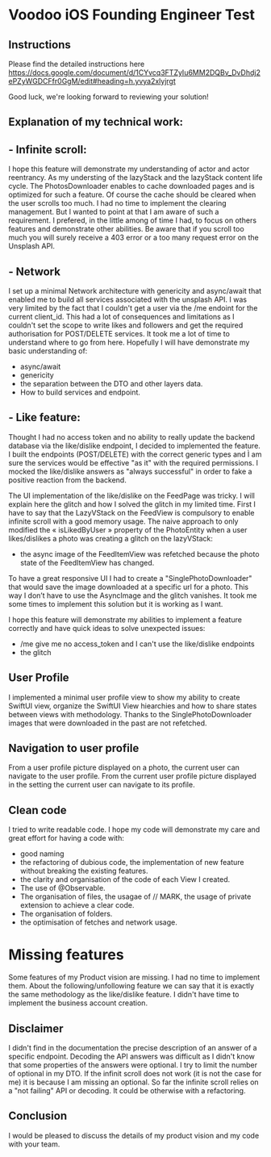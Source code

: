 # Voodoo iOS Founding Engineer Test

## Instructions

Please find the detailed instructions here
 https://docs.google.com/document/d/1CYvcq3FTZyIu6MM2DQBv_DvDhdj2ePZyWGDCFfr0GgM/edit#heading=h.yvya2xlyjrgt

Good luck, we're looking forward to reviewing your solution!

## Explanation of my technical work:

## - Infinite scroll:
I hope this feature will demonstrate my understanding of actor and actor reentrancy. As my understing of the lazyStack and the lazyStack content life cycle. 
The PhotosDownloader enables to cache downloaded pages and is optimized for such a feature.
Of course the cache should be cleared when the user scrolls too much. I had no time to implement the clearing management. But I wanted to point at that I am aware of such a requirement. I prefered, in the little among of time I had, to focus on others features and demonstrate other abilities. 
Be aware that if you scroll too much you will surely receive a 403 error or a too many request error on the Unsplash API.

## - Network
I set up a minimal Network architecture with genericity and async/await that enabled me to build all services associated with the unsplash API. 
I was very limited by the fact that I couldn't get a user via the /me endoint for the current client_id. 
This had a lot of consequences and limitations as I couldn't set the scope to write likes and followers and get the required authorisation for POST/DELETE services. 
It took me a lot of time to understand where to go from here.
Hopefully I will have demonstrate my basic understanding of:
- async/await
- genericity
- the separation between the DTO and other layers data.
- How to build services and endpoint.

## - Like feature:
Thought I had no access token and no ability to really update the backend database via the like/dislike endpoint, I decided to implemented the feature.
I built the endpoints (POST/DELETE) with the correct generic types and Ì am sure the services would be effective "as it" with the required permissions.
I mocked the like/dislike answers as "always successful" in order to fake a positive reaction from the backend.

The UI implementation of the like/dislike on the FeedPage was tricky. I will explain here the glitch and how I solved the glitch in my limited time.
First I have to say that the LazyVStack on the FeedView is compulsory to enable infinite scroll with a good memory usage.
The naive approach to only modified the « isLikedByUser » property of the PhotoEntity when a user likes/dislikes a photo was creating a glitch on the lazyVStack:
- the async image of the FeedItemView was refetched because the photo state of the FeedItemView has changed.

To have a great responsive UI I had to create a "SinglePhotoDownloader" that would save the image downloaded at a specific url for a photo. This way I don’t have to use the AsyncImage and the glitch vanishes.
It took me some times to implement this solution but it is working as I want.

I hope this feature will demonstrate my abilities to implement a feature correctly and have quick ideas to solve unexpected issues:
- /me give me no access_token and I can't use the like/dislike endpoints 
- the glitch

## User Profile
I implemented a minimal user profile view to show my ability to create SwiftUI view, organize the SwiftUI View hiearchies and how to share states between views with methodology.
Thanks to the SinglePhotoDownloader images that were downloaded in the past are not refetched.

## Navigation to user profile
From a user profile picture displayed on a photo, the current user can navigate to the user profile.
From the current user profile picture displayed in the setting the current user can navigate to its profile.

## Clean code
I tried to write readable code. I hope my code will demonstrate my care and great effort for having a code with:
- good naming
- the refactoring of dubious code, the implementation of new feature without breaking the existing features.
- the clarity and organisation of the code of each View I created.
- The use of @Observable.
- The organisation of files, the usagae of // MARK, the usage of private extension to achieve a clear code.
- The organisation of folders.
- the optimisation of fetches and network usage.

# Missing features 
Some features of my Product vision are missing. I had no time to implement them.
About the following/unfollowing feature we can say that it is exactly the same methodology as the like/dislike feature.
I didn't have time to implement the business account creation.

## Disclaimer
I didn't find in the documentation the precise description of an answer of a specific endpoint.
Decoding the API answers was difficult as I didn't know that some properties of the answers were optional. 
I try to limit the number of optional in my DTO.
If the infinit scroll does not work (it is not the case for me) it is because I am missing an optional. So far the infinite scroll relies on a "not failing" API or decoding. It could be otherwise with a refactoring.

## Conclusion
I would be pleased to discuss the details of my product vision and my code with your team.
